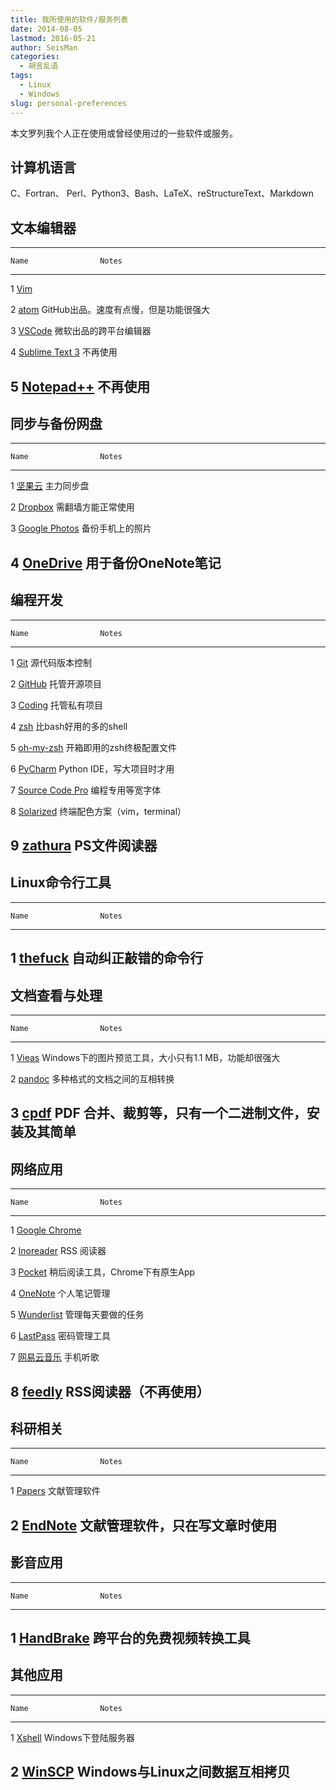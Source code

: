```yaml
---
title: 我所使用的软件/服务列表
date: 2014-08-05
lastmod: 2016-05-21
author: SeisMan
categories:
  - 胡言乱语
tags:
  - Linux
  - Windows
slug: personal-preferences
---
```


本文罗列我个人正在使用或曾经使用过的一些软件或服务。

<!--more-->

## 计算机语言

C、Fortran、 Perl、Python3、Bash、LaTeX、reStructureText、Markdown


## 文本编辑器

-----------------------------------------------------------------------------
    Name                Notes
--- ------------------- -----------------------------------------------------
1   [Vim][]

2   [atom][]            GitHub出品。速度有点慢，但是功能很强大

3   [VSCode][]          微软出品的跨平台编辑器

4   [Sublime Text 3][]  不再使用

5   [Notepad++][]       不再使用
-----------------------------------------------------------------------------

[Atom]: https://atom.io/
[Vim]: http://www.vim.org/
[VSCode]: https://code.visualstudio.com
[Sublime Text 3]: https://www.sublimetext.com/
[Notepad++]: https://notepad-plus-plus.org/


## 同步与备份网盘

-----------------------------------------------------------------------------
    Name                Notes
--- ------------------- -----------------------------------------------------
1   [坚果云][]          主力同步盘

2   [Dropbox][]         需翻墙方能正常使用

3   [Google Photos][]   备份手机上的照片

4   [OneDrive][]        用于备份OneNote笔记
-----------------------------------------------------------------------------

[坚果云]: https://jianguoyun.com
[Dropbox]: https://www.dropbox.com
[Google Photos]: https://photos.google.com
[OneDrive]: https://onedrive.live.com/


## 编程开发

-----------------------------------------------------------------------------
    Name                Notes
--- ------------------- -----------------------------------------------------
1   [Git][]             源代码版本控制

2   [GitHub][]          托管开源项目

3   [Coding][]          托管私有项目

4   [zsh][]             比bash好用的多的shell

5   [oh-my-zsh][]       开箱即用的zsh终极配置文件

6   [PyCharm][]         Python IDE，写大项目时才用

7   [Source Code Pro][] 编程专用等宽字体

8   [Solarized][]       终端配色方案（vim，terminal）

9   [zathura][]         PS文件阅读器
-----------------------------------------------------------------------------

[Git]: https://git-scm.com/
[zsh]: http://www.zsh.org/
[oh-my-zsh]: http://ohmyz.sh/
[PyCharm]: http://www.jetbrains.com/pycharm/
[GitHub]: https://github.com/
[Coding]: https://coding.net
[Source Code Pro]: https://github.com/adobe-fonts/source-code-pro
[Solarized]: http://ethanschoonover.com/solarized
[zathura]: http://pwmt.org/projects/zathura

## Linux命令行工具

-----------------------------------------------------------------------------
    Name                Notes
--- ------------------- -----------------------------------------------------
1   [thefuck][]         自动纠正敲错的命令行
-----------------------------------------------------------------------------

[thefuck]: https://github.com/nvbn/thefuck


## 文档查看与处理

-----------------------------------------------------------------------------
    Name                Notes
--- ------------------- -----------------------------------------------------
1   [Vieas][]           Windows下的图片预览工具，大小只有1.1 MB，功能却很强大

2   [pandoc][]          多种格式的文档之间的互相转换

3   [cpdf][]            PDF 合并、裁剪等，只有一个二进制文件，安装及其简单
-----------------------------------------------------------------------------

[Vieas]: http://www.vieas.com/en/software/vieas.html
[pandoc]: http://pandoc.org/
[cpdf]: http://community.coherentpdf.com/


## 网络应用

-----------------------------------------------------------------------------
    Name                Notes
--- ------------------- -----------------------------------------------------
1   [Google Chrome][]

2   [Inoreader][]       RSS 阅读器

3   [Pocket][]          稍后阅读工具，Chrome下有原生App

4   [OneNote][]         个人笔记管理

5   [Wunderlist][]      管理每天要做的任务

6   [LastPass][]        密码管理工具

7   [网易云音乐][]      手机听歌

8   [feedly][]          RSS阅读器（不再使用）
-----------------------------------------------------------------------------

[Google Chrome]: https://www.google.com/chrome/
[feedly]: http://feedly.com/
[Inoreader]: https://www.inoreader.com
[Pocket]: http://getpocket.com/
[OneNote]: https://www.onenote.com
[Wunderlist]: https://www.wunderlist.com/zh/
[Lastpass]: https://lastpass.com/
[网易云音乐]: http://music.163.com/


## 科研相关

-----------------------------------------------------------------------------
    Name                Notes
--- ------------------- -----------------------------------------------------
1   [Papers][]          文献管理软件

2   [EndNote][]         文献管理软件，只在写文章时使用
-----------------------------------------------------------------------------

[EndNote]: http://endnote.com/
[Papers]: http://papersapp.com/

## 影音应用

-----------------------------------------------------------------------------
    Name                Notes
--- ------------------- -----------------------------------------------------
1   [HandBrake][]       跨平台的免费视频转换工具
-----------------------------------------------------------------------------

[HandBrake]: https://handbrake.fr/


## 其他应用

-----------------------------------------------------------------------------
    Name                Notes
--- ------------------- -----------------------------------------------------
1   [Xshell][]          Windows下登陆服务器

2   [WinSCP][]          Windows与Linux之间数据互相拷贝
-------------------------------------------------------------------------------

[WinSCP]: https://winscp.net/eng/docs/lang:chs
[Xshell]: http://www.netsarang.com/products/xsh_overview.html
